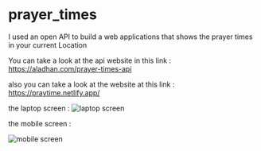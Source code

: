 # prayer_times
I used an open API to build a web applications that shows the prayer times in your current Location 

You can take a look at the api website in this link : 
https://aladhan.com/prayer-times-api

also you can take a look at the website at this link :
https://praytime.netlify.app/

the laptop screen : 
![laptop screen](https://github.com/imadbenmadi/prayer_times/assets/106430872/8c496b42-6f95-41f6-b5ab-4bedd0ce0f80)

the mobile screen : 

![mobile screen](https://github.com/imadbenmadi/prayer_times/assets/106430872/7d937145-10fc-48c8-83bb-f458e4837ff6)
